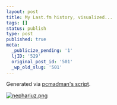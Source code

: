 ```yaml
---
layout: post
title: My Last.fm history, visualized...
tags: []
status: publish
type: post
published: true
meta:
  _publicize_pending: '1'
  ljID: '529'
  original_post_id: '501'
  _wp_old_slug: '501'
---
```

Generated via <a href="http://musicmapper.bit-byters.net/">pcmadman's script</a>.<a href="http://jay.mcgavren.com/blog/wp-content/uploads/2007/06/nephariuz.png" title="nephariuz.png"></a>

<a href="http://jay.mcgavren.com/blog/wp-content/uploads/2007/06/nephariuz.png" title="nephariuz.png"><img src="http://jay.mcgavren.com/blog/wp-content/uploads/2007/06/nephariuz.thumbnail.png" alt="nephariuz.png" /></a>
